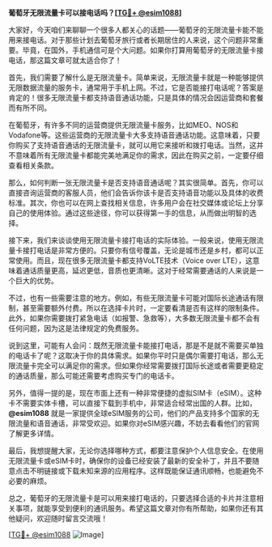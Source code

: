 **葡萄牙无限流量卡可以接电话吗？[[TG💪+ @esim1088](https://t.me/s/esim1088)]**

大家好，今天咱们来聊聊一个很多人都关心的话题——葡萄牙的无限流量卡能不能用来接电话。对于那些计划去葡萄牙旅行或者长期居住的人来说，这个问题非常重要。毕竟，在国外，手机通信可是个大问题。如果你打算用葡萄牙的无限流量卡接电话，那这篇文章可就太适合你了！

首先，我们需要了解什么是无限流量卡。简单来说，无限流量卡就是一种能够提供无限数据流量的服务卡，通常用于手机上网。不过，它是否能接打电话呢？答案是肯定的！很多无限流量卡都支持语音通话功能，只是具体的情况会因运营商和套餐而有所不同。

在葡萄牙，有许多不同的运营商提供无限流量卡服务，比如MEO、NOS和Vodafone等。这些运营商的无限流量卡大多支持语音通话功能。这意味着，只要你购买了支持语音通话的无限流量卡，就可以用它来接听和拨打电话。当然，这并不意味着所有无限流量卡都能完美地满足你的需求，因此在购买之前，一定要仔细查看相关条款。

那么，如何判断一张无限流量卡是否支持语音通话呢？其实很简单。首先，你可以直接咨询运营商的客服人员，他们会告诉你该卡是否支持语音功能以及具体的收费标准。其次，你也可以在网上查找相关信息，许多用户会在社交媒体或论坛上分享自己的使用体验。通过这些途径，你可以获得第一手的信息，从而做出明智的选择。

接下来，我们来谈谈使用无限流量卡接打电话的实际体验。一般来说，使用无限流量卡接打电话是非常方便的。只要你有信号覆盖，无论是城市还是乡村，都可以正常使用。而且，现在很多无限流量卡都支持VoLTE技术（Voice over LTE），这意味着通话质量更高，延迟更低，音质也更清晰。这对于经常需要通话的人来说是一个巨大的优势。

不过，也有一些需要注意的地方。例如，有些无限流量卡可能对国际长途通话有限制，甚至需要额外付费。所以在选择卡片时，一定要看清是否有这样的限制条件。此外，如果你需要拨打紧急电话（如报警、急救等），大多数无限流量卡都不会有任何问题，因为这是法律规定的免费服务。

说到这里，可能有人会问：既然无限流量卡能接打电话，那是不是就不需要买单独的电话卡了呢？这取决于你的具体需求。如果你平时只是偶尔需要打电话，那么无限流量卡完全可以满足你的需求。但如果你经常需要拨打国际长途或者需要更稳定的通话质量，那么可能还需要考虑购买专门的电话卡。

另外，值得一提的是，现在市面上还有一种非常便捷的虚拟SIM卡（eSIM）。这种卡不需要实体卡槽，可以直接下载到手机中，非常适合经常出国的人群。比如，**@esim1088** 就是一家提供全球eSIM服务的公司，他们的产品支持多个国家的无限流量和语音通话，非常受欢迎。如果你对eSIM感兴趣，不妨去看看他们的官网了解更多详情。

最后，我想提醒大家，无论你选择哪种方式，都要注意保护个人信息安全。在使用无限流量卡或eSIM卡时，确保你的设备已经安装了最新的安全补丁，并且不要随意点击不明链接或下载未知来源的应用程序。这样既能保证通讯顺畅，也能避免不必要的麻烦。

总之，葡萄牙的无限流量卡是可以用来接打电话的，只要选择合适的卡片并注意相关事项，就能享受到便利的通讯服务。希望这篇文章对你有所帮助，如果你还有其他疑问，欢迎随时留言交流哦！

[[TG💪+ @esim1088](https://t.me/s/esim1088) ![Image](https://i.postimg.cc/4NQfJmqS/Snipaste-2025-05-13-00-14-12.png)]